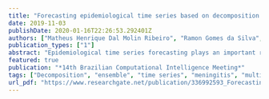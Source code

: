 ```yaml
---
title: "Forecasting epidemiological time series based on decomposition and optimization approaches"
date: 2019-11-03
publishDate: 2020-01-16T22:26:53.292401Z
authors: ["Matheus Henrique Dal Molin Ribeiro", "Ramon Gomes da Silva", "Naylene Fraccanabbia", "Viviana Cocco Mariani", "Leandro dos Santos Coelho"]
publication_types: ["1"]
abstract: "Epidemiological time series forecasting plays an important role in health public system, since it allows managers to develop strategic planning to avoid possible epidemics. In this aspect, a hybrid approach is developed to forecast confirmed cases of megingitis in the Para, Parana and Santa Catarina states, Brazil. In this case, ensemble empirical mode decomposition (EEMD) is applied to decompose the original signal, quantile random forests (QRF) is adopted to forecast each component obtained in decomposition stage and multi-objective optimization (MOO) is used to reconstruct the final forecasting. To assess the performance of adopted methodology, comparisons are conducted with approach that considers to reconstruct the signal by simple sum (EEMD-QRF) and QRF without decomposition. In this context criteria such as mean squared error, symmetric mean absolute percentage error and coefficient of determination as well as statistical tests are adopted. As results, EEMD-QRF-MOO reached lower errors and better coefficient of determination in most of the cases. Indeed, the EEMD-QRF-MOO and EEMD-QRF squared errors are statistical equals, and lower than QRF squared errors. With these results it is conclude that using decomposition technique combined with machine learning models and optimization approach can be adopted to enhance the model performance, whose results may be used to perform accurate forecasting."
featured: true
publication: "*14th Brazilian Computational Intelligence Meeting*"
tags: ["Decomposition", "ensemble", "time series", "meningitis", "multi-objective optimization"]
url_pdf: "https://www.researchgate.net/publication/336992593_Forecasting_epidemiological_time_series_based_on_decomposition_and_optimization_approaches"
---
```


